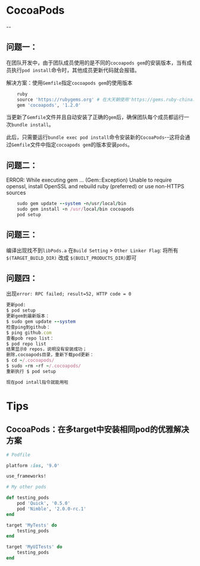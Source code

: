 # CocoaPods
-- 
## 问题一：
在团队开发中，由于团队成员使用的是不同的`cocoapods gem`的安装版本，当有成员执行`pod install`命令时，其他成员更新代码就会报错。

解决方案：使用`Gemfile`指定`cocoapods gem`的使用版本

```ruby
	ruby
	source 'https://rubygems.org' # 在大天朝使用'https://gems.ruby-china.org'
	gem 'cocoapods', '1.2.0'
```
当更新了`Gemfile`文件并且自动安装了正确的`gem`后，确保团队每个成员都运行一次`bundle install`。

此后，只需要运行`bundle exec pod install`命令安装新的`CocoaPods`--这将会通过`Gemfile`文件中指定`cocoapods gem`的版本安装`pods`。

## 问题二：
ERROR: While executing gem ... (Gem::Exception) Unable to require openssl, install OpenSSL and rebuild ruby (preferred) or use non-HTTPS sources

```ruby
	sudo gem update --system -n/usr/local/bin
	sudo gem install -n /usr/local/bin cocoapods
	pod setup
```

## 问题三：
编译出现找不到`libPods.a`
在`Build Setting` > `Other Linker Flag`:
将所有`$(TARGET_BUILD_DIR)` 改成 `$(BUILT_PRODUCTS_DIR)`即可

## 问题四：
出现`error: RPC failed; result=52, HTTP code = 0`

```ruby
更新pod:
$ pod setup
更新gem到最新版本：
$ sudo gem update --system 
检查ping到github：
$ ping github.com
查看pob repo list：
$ pod repo list
结果显示0 repos，说明没有安装成功；
删除.cocoapods目录，重新下载pod更新：
$ cd ~/.cocoapods/
$ sudo -rm -rf ~/.cocoapods/
重新执行 $ pod setup

现在pod intall指令就能用啦
```

# Tips
## CocoaPods：在多target中安装相同pod的优雅解决方案

```ruby
# Podfile

platform :ios, '9.0'

use_frameworks!

# My other pods

def testing_pods
    pod 'Quick', '0.5.0'
    pod 'Nimble', '2.0.0-rc.1'
end

target 'MyTests' do
    testing_pods
end

target 'MyUITests' do
    testing_pods
end
```